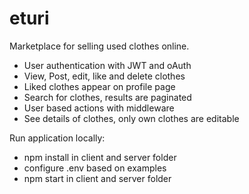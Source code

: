 # eturi
Marketplace for selling used clothes online.
- User authentication with JWT and oAuth
- View, Post, edit, like and delete clothes
- Liked clothes appear on profile page
- Search for clothes, results are paginated
- User based actions with middleware
- See details of clothes, only own clothes are editable

Run application locally:
- npm install in client and server folder
- configure .env based on examples
- npm start in client and server folder
